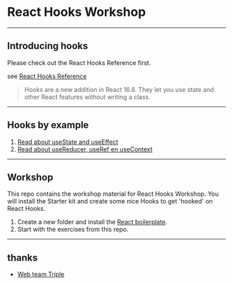 # React Hooks Workshop

----
## Introducing hooks

Please check out the React Hooks Reference first.

see [React Hooks Reference](https://reactjs.org/docs/hooks-reference.html)

>Hooks are a new addition in React 16.8. They let you use state and other React features without writing a class.

----
## Hooks by example

1. [Read about useState and useEffect](https://codeburst.io/getting-started-with-react-hooks-a-simple-guide-7c3c104a8851)
2. [Read about useReducer, useRef en useContext](https://codeburst.io/getting-started-with-react-hooks-part-2-4b0166f5d3b4)

----
## Workshop
This repo contains the workshop material for React Hooks Workshop. You will install the Starter kit and create some nice Hooks to get 'hooked' on React Hooks.

1. Create a new folder and install the [React boilerplate](https://github.com/smashingpat/boilerplate).
2. Start with the exercises from this repo.

----
## thanks
* [Web team Triple](https://www.wearetriple.com/)
